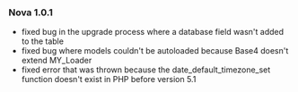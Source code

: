 ### Nova 1.0.1
* fixed bug in the upgrade process where a database field wasn't added to the table
* fixed bug where models couldn't be autoloaded because Base4 doesn't extend MY_Loader
* fixed error that was thrown because the date_default_timezone_set function doesn't exist in PHP before version 5.1